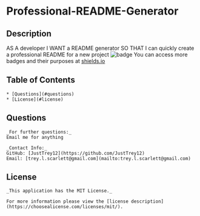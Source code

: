# Professional-README-Generator
  ## Description
  AS A developer I WANT a README generator SO THAT I can quickly create a professional README for a new project
  ![badge](https://img.shields.io/badge/license-MITLicense-brightorange)
  You can access more badges and their purposes at [shields.io](https://shields.io)
  ## Table of Contents
    * [Questions](#questions)
    * [License](#license)
      
      
        
  ## Questions
        
    _For further questions:_
    Email me for anything
    
    _Contact Info:_
    GitHub: [JustTrey12](https://github.com/JustTrey12)
    Email: [trey.l.scarlett@gmail.com](mailto:trey.l.scarlett@gmail.com)
      
  ## License
        
    _This application has the MIT License._
        
    For more information please view the [license description](https://choosealicense.com/licenses/mit/).
    
    